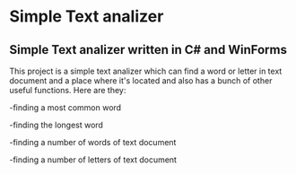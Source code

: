 # Simple Text analizer
## Simple Text analizer written in C# and WinForms
This project is a simple text analizer which can find a word or letter in text document and a place where it's located and also has a bunch of other useful functions. Here are they:


-finding a most common word

-finding the longest word

-finding a number of words of text document

-finding a number of letters of text document


